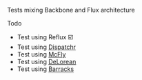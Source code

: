 Tests mixing Backbone and Flux architecture

Todo

* Test using Reflux :ballot_box_with_check:
* Test using [Dispatchr](https://github.com/yahoo/dispatchr)
* Test using [McFly](https://github.com/kenwheeler/mcfly)
* Test using [DeLorean](https://github.com/deloreanjs/delorean)
* Test using [Barracks](https://github.com/yoshuawuyts/barracks)
